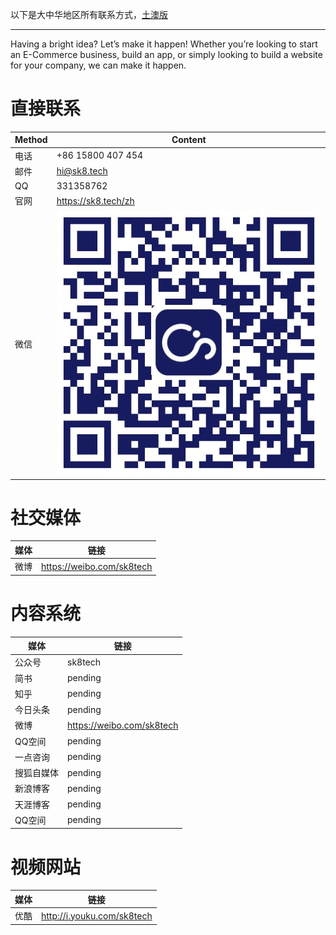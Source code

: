 以下是大中华地区所有联系方式，[土澳版](/en/introduction/contact.md)

---

Having a bright idea? Let’s make it happen! Whether you’re looking to start an E-Commerce business, build an app, or simply looking to build a website for your company, we can make it happen. 

# 直接联系

|Method|Content|
|-|-|
|电话|+86 15800 407 454|
|邮件|hi@sk8.tech[](en/contact)|
|QQ| 331358762|
|官网|https://sk8.tech/zh|
|微信|![](/assets/公众号.jpg)|

# 社交媒体

|媒体|链接|
|-|-|
|微博|https://weibo.com/sk8tech|

# 内容系统

|媒体|链接|
|-|-|
|公众号|sk8tech|
|简书|pending|
|知乎|pending|
|今日头条|pending|
|微博|https://weibo.com/sk8tech|
|QQ空间|pending|
|一点咨询|pending|
|搜狐自媒体|pending|
|新浪博客|pending|
|天涯博客|pending|
|QQ空间|pending|

# 视频网站

|媒体|链接|
|--|--|
|优酷|http://i.youku.com/sk8tech|